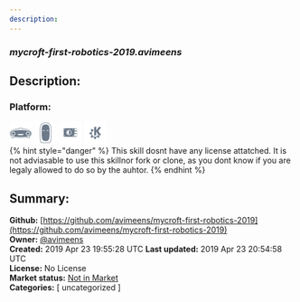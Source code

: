 ```yaml
---
description: 
---
```


### _mycroft-first-robotics-2019.avimeens_  
## Description:  
  
  
### Platform:  
 ![Mark I](../.gitbook/assets/mark-1-icon.png)  ![Mark II](../.gitbook/assets/mark-2-icon.png)  ![Picroft](../.gitbook/assets/picroft-icon.png)  ![plasmoid](../.gitbook/assets/kde.png)   
{% hint style="danger" %}
This skill dosnt have any license attatched. It is not adviasable to use this skillnor fork or clone, as you dont know if you are legaly allowed to do so by the auhtor.
{% endhint %}
  
## Summary:  
**Github:** [https://github.com/avimeens/mycroft-first-robotics-2019](https://github.com/avimeens/mycroft-first-robotics-2019)  
**Owner:** [@avimeens](https://github.com/avimeens)  
**Created:** 2019 Apr 23 19:55:28 UTC  **Last updated:** 2019 Apr 23 20:54:58 UTC  
**License:** No License  
**Market status:** [Not in Market](https://market.mycroft.ai/skill/)  
**Categories:** [ uncategorized ]   
